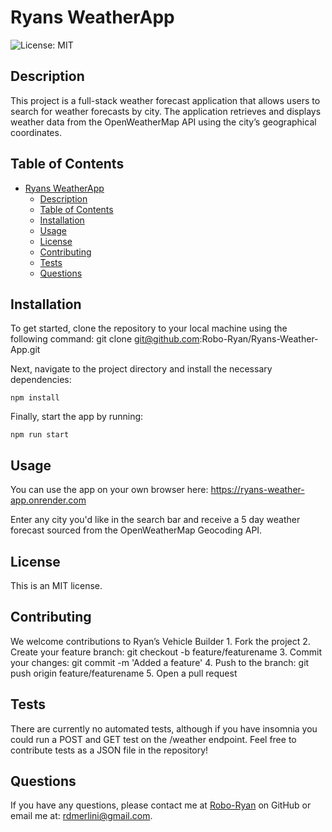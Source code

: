 
# Ryans WeatherApp

![License: MIT](https://img.shields.io/badge/License-MIT-yellow.svg)

## Description

This project is a full-stack weather forecast application that allows users to search for weather forecasts by city. The application retrieves and displays weather data from the OpenWeatherMap API using the city’s geographical coordinates.

## Table of Contents

- [Ryans WeatherApp](#ryans-weatherapp)
  - [Description](#description)
  - [Table of Contents](#table-of-contents)
  - [Installation](#installation)
  - [Usage](#usage)
  - [License](#license)
  - [Contributing](#contributing)
  - [Tests](#tests)
  - [Questions](#questions)

## Installation

To get started, clone the repository to your local machine using the following command:
git clone git@github.com:Robo-Ryan/Ryans-Weather-App.git

Next, navigate to the project directory and install the necessary dependencies:

`npm install`

Finally, start the app by running:

`npm run start`

## Usage

You can use the app on your own browser here: https://ryans-weather-app.onrender.com

Enter any city you'd like in the search bar and receive a 5 day weather forecast sourced from the OpenWeatherMap Geocoding API.

## License

This is an MIT license. 

## Contributing

We welcome contributions to Ryan’s Vehicle Builder
	1.	Fork the project
	2.	Create your feature branch: git checkout -b feature/featurename
	3.	Commit your changes: git commit -m 'Added a feature'
	4.	Push to the branch: git push origin feature/featurename
	5.	Open a pull request

## Tests

There are currently no automated tests, although if you have insomnia you could run a POST and GET test on the /weather endpoint. Feel free to contribute tests as a JSON file in the repository!

## Questions
If you have any questions, please contact me at [Robo-Ryan](github.com/Robo-Ryan) on GitHub or email me at: rdmerlini@gmail.com.